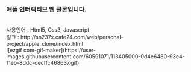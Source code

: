 ### 애플 인터렉티브 웹 클론입니다.
<br />
사용언어 : Html5, Css3, Javascript
<br />
링크 : http://sn237x.cafe24.com/web/personal-project/apple_clone/index.html
<br />
![ezgif com-gif-maker](https://user-images.githubusercontent.com/60591071/113405000-0d4e6480-93e4-11eb-8ddc-decffc468637.gif)
